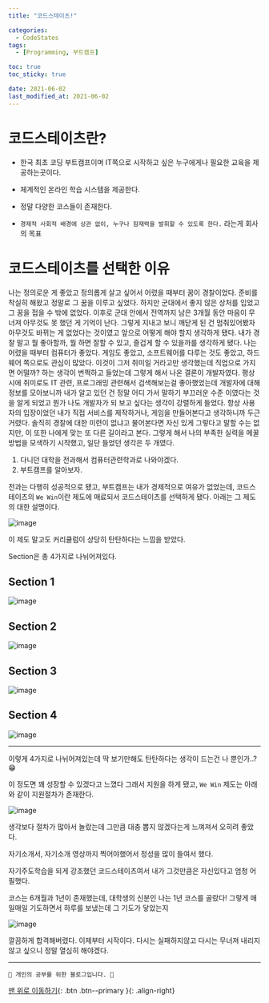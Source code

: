 ```yaml
---
title: "코드스테이츠!"

categories:
  - CodeStates
tags:
  - [Programming, 부트캠프]

toc: true
toc_sticky: true

date: 2021-06-02
last_modified_at: 2021-06-02
---
```


# 코드스테이츠란?

- 한국 최초 코딩 부트캠프이며 IT쪽으로 시작하고 싶은 누구에게나 필요한 교육을 제공하는곳이다.
- 체계적인 온라인 학습 시스템을 제공한다.

- 정말 다양한 코스들이 존재한다.
- `경제적 사회적 배경에 상관 없이, 누구나 잠재력을 발휘할 수 있도록 한다.` 라는게 회사의 목표

# 코드스테이츠를 선택한 이유

나는 정의로운 게 좋았고 정의롭게 살고 싶어서 어렸을 때부터 꿈이 경찰이었다. 준비를 착실히 해왔고 정말로 그 꿈을 이루고 싶었다. 하지만 군대에서 좋지 않은 상처를 입었고 그 꿈을 접을 수 밖에 없었다. 이후로 군대 안에서 전역까지 남은 3개월 동안 마음이 무너져 아무것도 못 했던 게 기억이 난다. 그렇게 지내고 보니 깨닫게 된 건 멈춰있어봤자 아무것도 바뀌는 게 없었다는 것이였고 앞으로 어떻게 해야 할지 생각하게 됐다. 내가 경찰 말고 뭘 좋아할까, 뭘 하면 잘할 수 있고, 즐겁게 할 수 있을까를 생각하게 됐다. 나는 어렸을 때부터 컴퓨터가 좋았다. 게임도 좋았고, 소프트웨어를 다루는 것도 좋았고, 하드웨어 쪽으로도 관심이 많았다. 이것이 그저 취미일 거라고만 생각했는데 직업으로 가지면 어떨까? 하는 생각이 번쩍하고 들었는데 그렇게 해서 나온 결론이 개발자였다. 평상시에 취미로도 IT 관련, 프로그래밍 관련해서 검색해보는걸 좋아했었는데 개발자에 대해 정보를 모아보니까 내가 알고 있던 건 정말 어디 가서 말하기 부끄러운 수준 이였다는 것을 알게 되었고 뭔가 나도 개발자가 되 보고 싶다는 생각이 강렬하게 들었다. 항상 사용자의 입장이었던 내가 직접 서비스를 제작하거나, 게임을 만들어본다고 생각하니까 두근거렸다. 솔직히 경찰에 대한 미련이 없냐고 물어본다면 자신 있게 그렇다고 말할 수는 없지만, 이 또한 나에게 맞는 또 다른 길이라고 본다. 그렇게 해서 나의 부족한 실력을 메꿀 방법을 모색하기 시작했고, 일단 들었던 생각은 두 개였다.

1. 다니던 대학을 전과해서 컴퓨터관련학과로 나와야겠다.
2. 부트캠프를 알아보자.

전과는 다행히 성공적으로 됐고, 부트캠프는 내가 경제적으로 여유가 없었는데, 코드스테이츠의 `We Win`이란 제도에 매료되서 코드스테이츠를 선택하게 됐다. 아래는 그 제도의 대한 설명이다.

![image](https://user-images.githubusercontent.com/85049368/157654224-77a07099-64c2-4660-920e-9b12d9e3231e.png)

이 제도 말고도 커리큘럼이 상당히 탄탄하다는 느낌을 받았다.

Section은 총 4가지로 나뉘어져있다.

## Section 1

![image](https://user-images.githubusercontent.com/85049368/157654672-c436a7d6-0df1-4ff8-a28f-e1f29945b507.png)

## Section 2

![image](https://user-images.githubusercontent.com/85049368/157654761-8351926f-a4e9-4dcf-a6e2-5c8bf6f7ed38.png)

## Section 3

![image](https://user-images.githubusercontent.com/85049368/158007623-c83a11b7-5f47-4121-a18a-2beaf99e5879.png)

## Section 4

![image](https://user-images.githubusercontent.com/85049368/157654909-224a34bc-d9d3-4470-a331-0ba7e34577ac.png)

---

이렇게 4가지로 나뉘어져있는데 딱 보기만해도 탄탄하다는 생각이 드는건 나 뿐인가..?😁

이 정도면 꽤 성장할 수 있겠다고 느꼈다 그래서 지원을 하게 됐고, `We Win` 제도는 아래와 같이 지원절차가 존재한다.

![image](https://user-images.githubusercontent.com/85049368/157655371-060b4912-6456-4b2e-8df8-10406a140dba.png)

생각보다 절차가 많아서 놀랐는데 그만큼 대충 뽑지 않겠다는게 느껴져서 오히려 좋았다.

자기소개서, 자기소개 영상까지 찍어야했어서 정성을 많이 들여서 했다.

자기주도학습을 되게 강조했던 코드스테이츠여서 내가 그것만큼은 자신있다고 엄청 어필했다.

코스는 6개월과 1년이 존재했는데, 대학생의 신분인 나는 1년 코스를 골랐다! 그렇게 매일매일 기도하면서 하루를 보냈는데 그 기도가 닿았는지

![image](https://user-images.githubusercontent.com/85049368/158007658-a63721fe-4aec-41f6-a24a-d1ec26cc0a23.png)

깔끔하게 합격해버렸다. 이제부터 시작이다. 다시는 실패하지않고 다시는 무너져 내리지 않고 싶으니 정말 열심히 해야겠다.

---

    🐶 개인의 공부를 위한 블로그입니다. 🐶

[맨 위로 이동하기](#){: .btn .btn--primary }{: .align-right}
